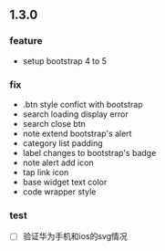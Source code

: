 ## 1.3.0

### feature
- setup bootstrap 4 to 5

### fix
- .btn style confict with bootstrap
- search loading display error
- search close btn
- note extend bootstrap's alert
- category list padding
- label changes to bootstrap's badge
- note alert add icon
- tap link icon
- base widget text color
- code wrapper style

### test

- [ ] 验证华为手机和ios的svg情况